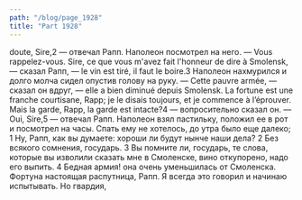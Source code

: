 ```yaml
---
path: "/blog/page_1928"
title: "Part 1928"
---
```


doute, Sire,2 — отвечал Рапп.
Наполеон посмотрел на него.
— Vous rappelez-vous. Sire, ce que vous m'avez fait l'honneur de dire à Smolensk, — сказал Рапп, — le vin est tiré, il faut le boire.3
Наполеон нахмурился и долго молча сидел опустив голову на руку.
— Cette pauvre armée, — сказал он вдруг, — elle a bien diminué depuis Smolensk. La fortune est une franche courtisane, Rapp; je le disais toujours, et je commence à l’éprouver. Mais la garde, Rapp, la garde est intacte?4 — вопросительно сказал он.
— Oui, Sire,5 — отвечал Рапп.
Наполеон взял пастильку, положил ее в рот и посмотрел на часы. Спать ему не хотелось, до утра было еще далеко; 1 Ну, Рапп, как вы думаете: хороши ли будут нынче наши дела?
2 Без всякого сомнения, государь.
3 Вы помните ли, государь, те слова, которые вы изволили сказать мне в Смоленске, вино откупорено, надо его выпить.
4 Бедная армия! она очень уменьшилась от Смоленска. Фортуна настоящая распутница, Рапп. Я всегда это говорил и начинаю испытывать. Но гвардия, 
